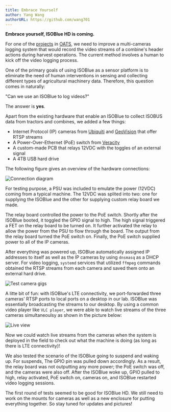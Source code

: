 ```yaml
---
title: Embrace Yourself
author: Yang Wang
authorURL: https://github.com/wang701
---
```


**Embrace yourself, ISOBlue HD is coming.**

<!--truncate-->

For one of the [projects][1] in [OATS][2], we need to improve a multi-cameras
logging system that would record the video streams of a combine's header actions
during harvest operations. The current method involves a human to kick off the
video logging process.

One of the primary goals of using ISOBlue as a sensor platform is to eliminate
the need of human interventions in sensing and collecting different types of
agricultural machinery data. Therefore, this question comes in naturally:

"Can we use an ISOBlue to log videos?"

The answer is **yes**.

Apart from the existing hardware that enable an ISOBlue to collect ISOBUS
data from tractors and combines, we added a few things:

* Internet Protocol (IP) cameras from [Ubiquiti][3] and [GeoVision][4] that
offer RTSP streams
* A Power-Over-Ethernet (PoE) switch from [Veracity][5]
* A custom-made PCB that relays 12VDC with the toggles of an external signal
* A 4TB USB hard drive

The following figure gives an overview of the hardware connections:

![Connection diagram](../../../assets/isobluehd_conn_diag.png)

For testing purpose, a PSU was included to emulate the power (12VDC) coming from
a typical machine. The 12VDC was splited into two: one for supplying the ISOBlue
and the other for supplying custom relay board we made.

The relay board controlled the power to the PoE switch. Shortly after the
ISOBlue booted, it toggled the GPIO signal to high. The high signal triggered a
FET on the relay board to be turned on. It further activated the relay to allow
the power from the PSU to flow through the board. The output from the relay
board turned the PoE switch on. Finally, the PoE switch supplied power to all of
the IP cameras.

After everything was powered up, ISOBlue automatically assigned IP addresses to
itself as well as the IP cameras by using `dnsmasq` as a DHCP server. For video
logging, `systemd` services that utilized `ffmpeg` commands obtained the RTSP
streams from each camera and saved them onto an external hard drive.

![Test camera gigs](../../../assets/test_cameras.png)

A litte bit of fun: with ISOBlue's LTE connectivity, we port-forwarded three
cameras' RTSP ports to local ports on a desktop in our lab. ISOBlue was
essentially broadcasting the streams to our desktop. By using a common video
player like `VLC player`, we were able to watch live streams of the three
cameras simultaneoulsy as shown in the picture below:

![Live view](../../../assets/live_views.png)

Now we could watch live streams from the cameras when the system is deployed in
the field to check out what the machine is doing (as long as there is LTE
connectivity)!

We also tested the scenario of the ISOBlue going to suspend and waking up. For
suspends, The GPIO pin was pulled down accordingly. As a result, the relay board
was not outputting any more power; the PoE switch was off, and the cameras were
also off. After the ISOBlue woke up, GPIO pulled to high, relay activated, PoE
switch on, cameras on, and ISOBlue restarted video logging sessions.

The first round of tests seemed to be good for ISOBlue HD. We still need to work
on the mounts for cameras as well as a new enclosure for putting everything
together. So stay tuned for updates and pictures!

[1]: https://engineering.purdue.edu/VADL/publications/He_mipr_19.pdf
[2]: https://oatscenter.org/
[3]: https://store.ui.com/products/unifi-video-camera-g3
[4]: https://www.amazon.com/Geovision-GV-FER12203-Fisheye-Rugged-Camera/dp/B019YIXWI0
[5]: http://www.veracityglobal.com/products/networked-video-integration-devices/camswitch-mobile.aspx
